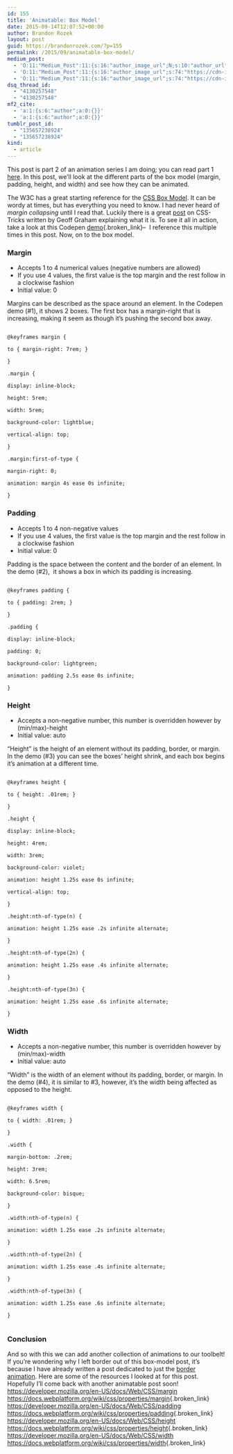 ```yaml
---
id: 155
title: 'Animatable: Box Model'
date: 2015-09-14T12:07:52+00:00
author: Brandon Rozek
layout: post
guid: https://brandonrozek.com/?p=155
permalink: /2015/09/animatable-box-model/
medium_post:
  - 'O:11:"Medium_Post":11:{s:16:"author_image_url";N;s:10:"author_url";N;s:11:"byline_name";N;s:12:"byline_email";N;s:10:"cross_link";N;s:2:"id";N;s:21:"follower_notification";N;s:7:"license";N;s:14:"publication_id";N;s:6:"status";N;s:3:"url";N;}'
  - 'O:11:"Medium_Post":11:{s:16:"author_image_url";s:74:"https://cdn-images-1.medium.com/fit/c/200/200/1*dmbNkD5D-u45r44go_cf0g.png";s:10:"author_url";s:32:"https://medium.com/@brandonrozek";s:11:"byline_name";N;s:12:"byline_email";N;s:10:"cross_link";s:2:"no";s:2:"id";s:12:"17293fa1c115";s:21:"follower_notification";s:2:"no";s:7:"license";s:19:"all-rights-reserved";s:14:"publication_id";s:2:"-1";s:6:"status";s:6:"public";s:3:"url";s:66:"https://medium.com/@brandonrozek/animatable-box-model-17293fa1c115";}'
  - 'O:11:"Medium_Post":11:{s:16:"author_image_url";s:74:"https://cdn-images-1.medium.com/fit/c/200/200/1*dmbNkD5D-u45r44go_cf0g.png";s:10:"author_url";s:32:"https://medium.com/@brandonrozek";s:11:"byline_name";N;s:12:"byline_email";N;s:10:"cross_link";s:2:"no";s:2:"id";s:12:"17293fa1c115";s:21:"follower_notification";s:2:"no";s:7:"license";s:19:"all-rights-reserved";s:14:"publication_id";s:2:"-1";s:6:"status";s:6:"public";s:3:"url";s:66:"https://medium.com/@brandonrozek/animatable-box-model-17293fa1c115";}'
dsq_thread_id:
  - "4130257548"
  - "4130257548"
mf2_cite:
  - 'a:1:{s:6:"author";a:0:{}}'
  - 'a:1:{s:6:"author";a:0:{}}'
tumblr_post_id:
  - "135657238924"
  - "135657238924"
kind:
  - article
---
```

This post is part 2 of an animation series I am doing; you can read part 1 [here](https://brandonrozek.com/2015/05/animatable-border/). In this post, we&#8217;ll look at the different parts of the box model (margin, padding, height, and width) and see how they can be animated.

<!--more-->

The W3C has a great starting reference for the [CSS Box Model](http://www.w3.org/TR/CSS2/box.html). It can be wordy at times, but has everything you need to know. I had never heard of _margin collapsing_ until I read that. Luckily there is a great [post](https://css-tricks.com/what-you-should-know-about-collapsing-margins/) on CSS-Tricks written by Geoff Graham explaining what it is. To see it all in action, take a look at this Codepen [demo](http://codepen.io/brandonrozek/full/RWPYgV/){.broken_link}&#8211;  I reference this multiple times in this post. Now, on to the box model.

### Margin

  * Accepts 1 to 4 numerical values (negative numbers are allowed)
  * If you use 4 values, the first value is the top margin and the rest follow in a clockwise fashion
  * Initial value: 0

Margins can be described as the space around an element. In the Codepen demo (#1), it shows 2 boxes. The first box has a margin-right that is increasing, making it seem as though it&#8217;s pushing the second box away.

<pre><code class="language-css">
@keyframes margin {

to { margin-right: 7rem; }

}

.margin {

display: inline-block;

height: 5rem;

width: 5rem;

background-color: lightblue;

vertical-align: top;

}

.margin:first-of-type {

margin-right: 0;

animation: margin 4s ease 0s infinite;

}
</code></pre>

### Padding

  * Accepts 1 to 4 non-negative values
  * If you use 4 values, the first value is the top margin and the rest follow in a clockwise fashion
  * Initial value: 0

Padding is the space between the content and the border of an element. In the demo (#2),  it shows a box in which its padding is increasing.

<pre><code class="language-css">
@keyframes padding {

to { padding: 2rem; }

}

.padding {

display: inline-block;

padding: 0;

background-color: lightgreen;

animation: padding 2.5s ease 0s infinite;

}
</code></pre>

### Height

  * Accepts a non-negative number, this number is overridden however by (min/max)-height
  * Initial value: auto

&#8220;Height&#8221; is the height of an element without its <span><span> padding, border, or margin. In the demo (#3) you can see the boxes&#8217; height shrink, and each box begins it&#8217;s animation at a different time. </span></span>

<pre><code class="language-css">
@keyframes height {

to { height: .01rem; }

}

.height {

display: inline-block;

height: 4rem;

width: 3rem;

background-color: violet;

animation: height 1.25s ease 0s infinite;

vertical-align: top;

}

.height:nth-of-type(n) {

animation: height 1.25s ease .2s infinite alternate;

}

.height:nth-of-type(2n) {

animation: height 1.25s ease .4s infinite alternate;

}

.height:nth-of-type(3n) {

animation: height 1.25s ease .6s infinite alternate;

}
</code></pre>

### Width

  * Accepts a non-negative number, this number is overridden however by (min/max)-width
  * Initial value: auto

&#8220;Width&#8221; is the width of an element without its <span><span> padding, border, or margin. In the demo (#4), it is similar to #3, however, it&#8217;s the width being affected as opposed to the height. </span></span>

<pre><code class="language-css">
@keyframes width {

to { width: .01rem; }

}

.width {

margin-bottom: .2rem;

height: 3rem;

width: 6.5rem;

background-color: bisque;

}

.width:nth-of-type(n) {

animation: width 1.25s ease .2s infinite alternate;

}

.width:nth-of-type(2n) {

animation: width 1.25s ease .4s infinite alternate;

}

.width:nth-of-type(3n) {

animation: width 1.25s ease .6s infinite alternate;

}

</code></pre>

### Conclusion

And so with this we can add another collection of animations to our toolbelt! If you&#8217;re wondering why I left border out of this box-model post, it&#8217;s because I have already written a post dedicated to just the [border animation](https://brandonrozek.com/2015/05/animatable-border/). Here are some of the resources I looked at for this post. Hopefully I&#8217;ll come back with another animatable post soon! <https://developer.mozilla.org/en-US/docs/Web/CSS/margin> <https://docs.webplatform.org/wiki/css/properties/margin>{.broken_link} <https://developer.mozilla.org/en-US/docs/Web/CSS/padding> <https://docs.webplatform.org/wiki/css/properties/padding>{.broken_link} <https://developer.mozilla.org/en-US/docs/Web/CSS/height> <https://docs.webplatform.org/wiki/css/properties/height>{.broken_link} <https://developer.mozilla.org/en-US/docs/Web/CSS/width> <https://docs.webplatform.org/wiki/css/properties/width>{.broken_link}